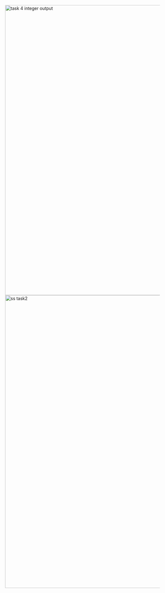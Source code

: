 <img width="944" alt="task 4 integer output" src="https://github.com/user-attachments/assets/2993a9c8-768d-4f9c-8e8e-d856eb300e10" />
<img width="953" alt="ss task2" src="https://github.com/user-attachments/assets/e9f436c3-8dda-4751-bcb0-a4475ae85aa0" />
